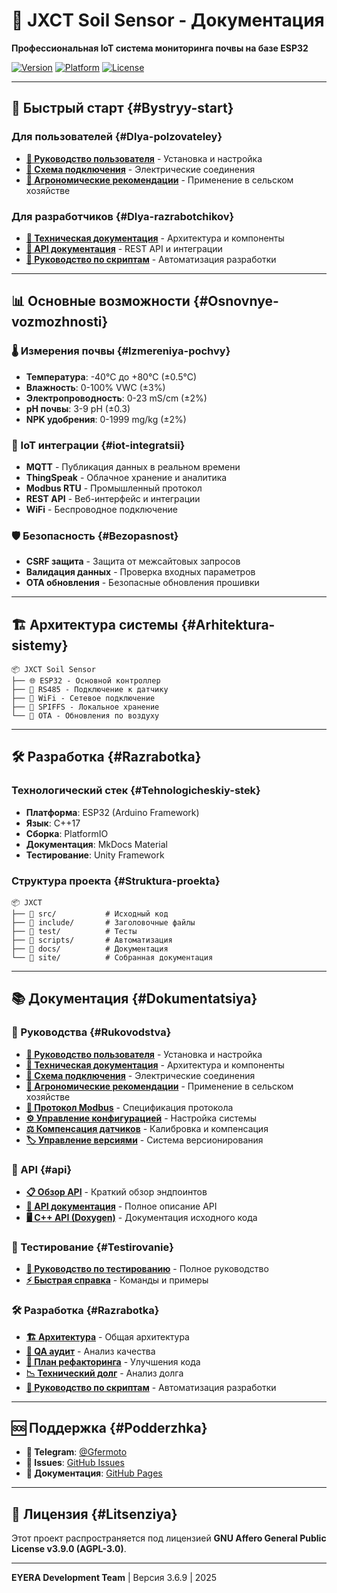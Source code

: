 # 🌱 JXCT Soil Sensor - Документация

**Профессиональная IoT система мониторинга почвы на базе ESP32**

[![Version](https://img.shields.io/github/v/tag/Gfermoto/soil-sensor-7in1?color=blue&label=version)](https://github.com/Gfermoto/soil-sensor-7in1/releases)
[![Platform](https://img.shields.io/badge/platform-ESP32-green.svg)](https://www.espressif.com/en/products/socs/esp32)
[![License](https://img.shields.io/github/license/Gfermoto/soil-sensor-7in1?color=yellow&label=license)](https://github.com/Gfermoto/soil-sensor-7in1/blob/main/LICENSE)

---

## 🚀 Быстрый старт {#Bystryy-start}

### Для пользователей {#Dlya-polzovateley}
- **[👤 Руководство пользователя](manuals/USER_GUIDE.md)** - Установка и настройка
- **[🔌 Схема подключения](manuals/WIRING_DIAGRAM.md)** - Электрические соединения
- **[🌱 Агрономические рекомендации](manuals/AGRO_RECOMMENDATIONS.md)** - Применение в сельском хозяйстве

### Для разработчиков {#Dlya-razrabotchikov}
- **[🔧 Техническая документация](manuals/TECHNICAL_DOCS.md)** - Архитектура и компоненты
- **[📖 API документация](manuals/API.md)** - REST API и интеграции
- **[🚀 Руководство по скриптам](SCRIPTS_GUIDE.md)** - Автоматизация разработки

---

## 📊 Основные возможности {#Osnovnye-vozmozhnosti}

### 🌡️ Измерения почвы {#Izmereniya-pochvy}
- **Температура**: -40°C до +80°C (±0.5°C)
- **Влажность**: 0-100% VWC (±3%)
- **Электропроводность**: 0-23 mS/cm (±2%)
- **pH почвы**: 3-9 pH (±0.3)
- **NPK удобрения**: 0-1999 mg/kg (±2%)

### 🔗 IoT интеграции {#iot-integratsii}
- **MQTT** - Публикация данных в реальном времени
- **ThingSpeak** - Облачное хранение и аналитика
- **Modbus RTU** - Промышленный протокол
- **REST API** - Веб-интерфейс и интеграции
- **WiFi** - Беспроводное подключение

### 🛡️ Безопасность {#Bezopasnost}
- **CSRF защита** - Защита от межсайтовых запросов
- **Валидация данных** - Проверка входных параметров
- **OTA обновления** - Безопасные обновления прошивки

---

## 🏗️ Архитектура системы {#Arhitektura-sistemy}

```
📦 JXCT Soil Sensor
├── 🌐 ESP32 - Основной контроллер
├── 🔌 RS485 - Подключение к датчику
├── 📡 WiFi - Сетевое подключение
├── 💾 SPIFFS - Локальное хранение
└── 🔄 OTA - Обновления по воздуху
```

---

## 🛠️ Разработка {#Razrabotka}

### Технологический стек {#Tehnologicheskiy-stek}
- **Платформа**: ESP32 (Arduino Framework)
- **Язык**: C++17
- **Сборка**: PlatformIO
- **Документация**: MkDocs Material
- **Тестирование**: Unity Framework

### Структура проекта {#Struktura-proekta}
```
📦 JXCT
├── 📁 src/           # Исходный код
├── 📁 include/       # Заголовочные файлы
├── 📁 test/          # Тесты
├── 📁 scripts/       # Автоматизация
├── 📁 docs/          # Документация
└── 📁 site/          # Собранная документация
```

---

## 📚 Документация {#Dokumentatsiya}

### 📖 Руководства {#Rukovodstva}
- **[👤 Руководство пользователя](manuals/USER_GUIDE.md)** - Установка и настройка
- **[🔧 Техническая документация](manuals/TECHNICAL_DOCS.md)** - Архитектура и компоненты
- **[🔌 Схема подключения](manuals/WIRING_DIAGRAM.md)** - Электрические соединения
- **[🌱 Агрономические рекомендации](manuals/AGRO_RECOMMENDATIONS.md)** - Применение в сельском хозяйстве
- **[📡 Протокол Modbus](manuals/MODBUS_PROTOCOL.md)** - Спецификация протокола
- **[⚙️ Управление конфигурацией](manuals/CONFIG_MANAGEMENT.md)** - Настройка системы
- **[⚖️ Компенсация датчиков](manuals/COMPENSATION_GUIDE.md)** - Калибровка и компенсация
- **[🏷️ Управление версиями](manuals/VERSION_MANAGEMENT.md)** - Система версионирования

### 🔌 API {#api}
- **[📋 Обзор API](api-overview.md)** - Краткий обзор эндпоинтов
- **[📖 API документация](manuals/API.md)** - Полное описание API
- **[🖥️ C++ API (Doxygen)](https://gfermoto.github.io/soil-sensor-7in1/api/index.html)** - Документация исходного кода

### 🧪 Тестирование {#Testirovanie}
- **[📖 Руководство по тестированию](TESTING_GUIDE.md)** - Полное руководство
- **[⚡ Быстрая справка](TESTING_QUICK_REFERENCE.md)** - Команды и примеры

### 🛠️ Разработка {#Razrabotka}
- **[🏗️ Архитектура](dev/ARCH_OVERALL.md)** - Общая архитектура
- **[🧪 QA аудит](dev/QA_AUDIT_REPORT.md)** - Анализ качества
- **[🔄 План рефакторинга](dev/REFACTORING_PLAN.md)** - Улучшения кода
- **[📉 Технический долг](dev/TECHNICAL_DEBT_REPORT.md)** - Анализ долга
- **[🚀 Руководство по скриптам](SCRIPTS_GUIDE.md)** - Автоматизация разработки

---

## 🆘 Поддержка {#Podderzhka}

- **💬 Telegram**: [@Gfermoto](https://t.me/Gfermoto)
- **🐛 Issues**: [GitHub Issues](https://github.com/Gfermoto/soil-sensor-7in1/issues)
- **📖 Документация**: [GitHub Pages](https://gfermoto.github.io/soil-sensor-7in1/)

---

## 📄 Лицензия {#Litsenziya}

Этот проект распространяется под лицензией **GNU Affero General Public License v3.9.0 (AGPL-3.0)**.

---

**EYERA Development Team** | Версия 3.6.9 | 2025
